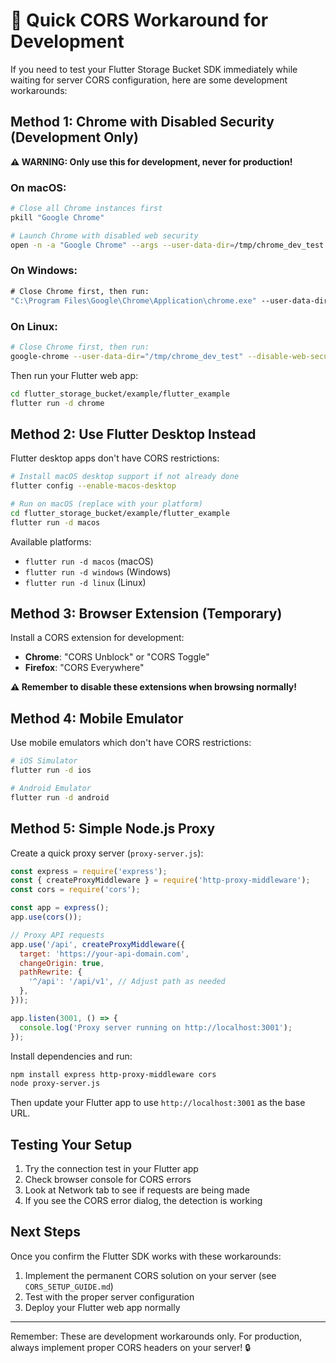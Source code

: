 # 🚀 Quick CORS Workaround for Development

If you need to test your Flutter Storage Bucket SDK immediately while waiting for server CORS configuration, here are some development workarounds:

## Method 1: Chrome with Disabled Security (Development Only)

**⚠️ WARNING: Only use this for development, never for production!**

### On macOS:
```bash
# Close all Chrome instances first
pkill "Google Chrome"

# Launch Chrome with disabled web security
open -n -a "Google Chrome" --args --user-data-dir=/tmp/chrome_dev_test --disable-web-security --disable-features=VizDisplayCompositor
```

### On Windows:
```cmd
# Close Chrome first, then run:
"C:\Program Files\Google\Chrome\Application\chrome.exe" --user-data-dir="C:\tmp\chrome_dev_test" --disable-web-security --disable-features=VizDisplayCompositor
```

### On Linux:
```bash
# Close Chrome first, then run:
google-chrome --user-data-dir="/tmp/chrome_dev_test" --disable-web-security --disable-features=VizDisplayCompositor
```

Then run your Flutter web app:
```bash
cd flutter_storage_bucket/example/flutter_example
flutter run -d chrome
```

## Method 2: Use Flutter Desktop Instead

Flutter desktop apps don't have CORS restrictions:

```bash
# Install macOS desktop support if not already done
flutter config --enable-macos-desktop

# Run on macOS (replace with your platform)
cd flutter_storage_bucket/example/flutter_example
flutter run -d macos
```

Available platforms:
- `flutter run -d macos` (macOS)
- `flutter run -d windows` (Windows)
- `flutter run -d linux` (Linux)

## Method 3: Browser Extension (Temporary)

Install a CORS extension for development:
- **Chrome**: "CORS Unblock" or "CORS Toggle"
- **Firefox**: "CORS Everywhere"

**⚠️ Remember to disable these extensions when browsing normally!**

## Method 4: Mobile Emulator

Use mobile emulators which don't have CORS restrictions:

```bash
# iOS Simulator
flutter run -d ios

# Android Emulator  
flutter run -d android
```

## Method 5: Simple Node.js Proxy

Create a quick proxy server (`proxy-server.js`):

```javascript
const express = require('express');
const { createProxyMiddleware } = require('http-proxy-middleware');
const cors = require('cors');

const app = express();
app.use(cors());

// Proxy API requests
app.use('/api', createProxyMiddleware({
  target: 'https://your-api-domain.com',
  changeOrigin: true,
  pathRewrite: {
    '^/api': '/api/v1', // Adjust path as needed
  },
}));

app.listen(3001, () => {
  console.log('Proxy server running on http://localhost:3001');
});
```

Install dependencies and run:
```bash
npm install express http-proxy-middleware cors
node proxy-server.js
```

Then update your Flutter app to use `http://localhost:3001` as the base URL.

## Testing Your Setup

1. Try the connection test in your Flutter app
2. Check browser console for CORS errors
3. Look at Network tab to see if requests are being made
4. If you see the CORS error dialog, the detection is working

## Next Steps

Once you confirm the Flutter SDK works with these workarounds:

1. Implement the permanent CORS solution on your server (see `CORS_SETUP_GUIDE.md`)
2. Test with the proper server configuration
3. Deploy your Flutter web app normally

---

Remember: These are development workarounds only. For production, always implement proper CORS headers on your server! 🔒 